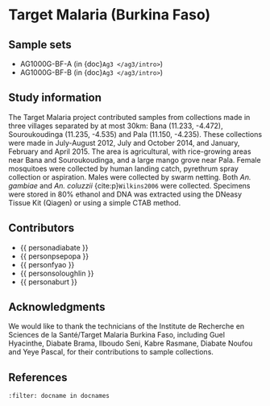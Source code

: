 # Target Malaria (Burkina Faso)

## Sample sets

* AG1000G-BF-A (in {doc}`Ag3 </ag3/intro>`)
* AG1000G-BF-B (in {doc}`Ag3 </ag3/intro>`)

## Study information

The Target Malaria project contributed samples from collections made in three villages separated by at most 30km: Bana (11.233, -4.472), Souroukoudinga (11.235, -4.535) and Pala (11.150, -4.235).
These collections were made in July-August 2012, July and October 2014, and January, February and April 2015.
The area is agricultural, with rice-growing areas near Bana and Souroukoudinga, and a large mango grove near Pala.
Female mosquitoes were collected by human landing catch, pyrethrum spray collection or aspiration.
Males were collected by swarm netting.
Both *An. gambiae* and *An. coluzzii* {cite:p}`Wilkins2006` were collected.
Specimens were stored in 80\% ethanol and DNA was extracted using the DNeasy Tissue Kit (Qiagen) or using a simple CTAB method.

## Contributors

* {{ personadiabate }}
* {{ personpsepopa }}
* {{ personfyao }}
* {{ personsoloughlin }}
* {{ personaburt }}

## Acknowledgments

We would like to thank the technicians of the Institute de Recherche en Sciences de la Santé/Target Malaria Burkina Faso, including Guel Hyacinthe, Diabate Brama, Ilboudo Seni, Kabre Rasmane, Diabate Noufou and Yeye Pascal, for their contributions to sample collections.

## References

```{bibliography}
:filter: docname in docnames
```
